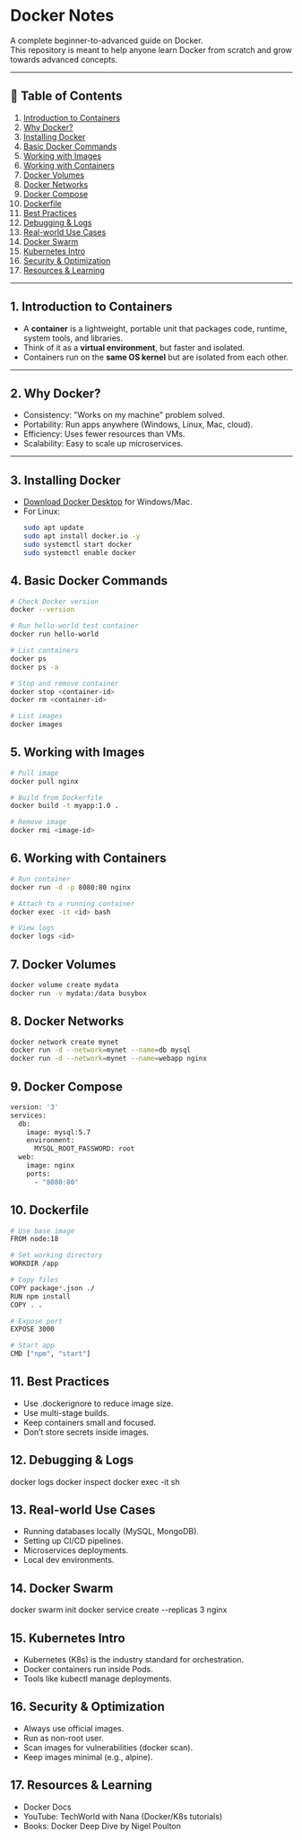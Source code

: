 # Docker Notes

A complete beginner-to-advanced guide on Docker.  
This repository is meant to help anyone learn Docker from scratch and grow towards advanced concepts.

---

## 📖 Table of Contents
1. [Introduction to Containers](#introduction-to-containers)
2. [Why Docker?](#why-docker)
3. [Installing Docker](#installing-docker)
4. [Basic Docker Commands](#basic-docker-commands)
5. [Working with Images](#working-with-images)
6. [Working with Containers](#working-with-containers)
7. [Docker Volumes](#docker-volumes)
8. [Docker Networks](#docker-networks)
9. [Docker Compose](#docker-compose)
10. [Dockerfile](#dockerfile)
11. [Best Practices](#best-practices)
12. [Debugging & Logs](#debugging--logs)
13. [Real-world Use Cases](#real-world-use-cases)
14. [Docker Swarm](#docker-swarm)
15. [Kubernetes Intro](#kubernetes-intro)
16. [Security & Optimization](#security--optimization)
17. [Resources & Learning](#resources--learning)

---

## 1. Introduction to Containers
- A **container** is a lightweight, portable unit that packages code, runtime, system tools, and libraries.  
- Think of it as a **virtual environment**, but faster and isolated.  
- Containers run on the **same OS kernel** but are isolated from each other.

---

## 2. Why Docker?
- Consistency: "Works on my machine" problem solved.  
- Portability: Run apps anywhere (Windows, Linux, Mac, cloud).  
- Efficiency: Uses fewer resources than VMs.  
- Scalability: Easy to scale up microservices.

---

## 3. Installing Docker
- [Download Docker Desktop](https://www.docker.com/products/docker-desktop) for Windows/Mac.  
- For Linux:
  ```bash
  sudo apt update
  sudo apt install docker.io -y
  sudo systemctl start docker
  sudo systemctl enable docker

## 4. Basic Docker Commands

```bash
# Check Docker version
docker --version

# Run hello-world test container
docker run hello-world

# List containers
docker ps
docker ps -a

# Stop and remove container
docker stop <container-id>
docker rm <container-id>

# List images
docker images
```

## 5. Working with Images
```bash
# Pull image
docker pull nginx

# Build from Dockerfile
docker build -t myapp:1.0 .

# Remove image
docker rmi <image-id>
```

## 6. Working with Containers
```bash
# Run container
docker run -d -p 8080:80 nginx

# Attach to a running container
docker exec -it <id> bash

# View logs
docker logs <id>
```

## 7. Docker Volumes
```bash
docker volume create mydata
docker run -v mydata:/data busybox
```

## 8. Docker Networks
```bash
docker network create mynet
docker run -d --network=mynet --name=db mysql
docker run -d --network=mynet --name=webapp nginx
```

## 9. Docker Compose
```bash
version: '3'
services:
  db:
    image: mysql:5.7
    environment:
      MYSQL_ROOT_PASSWORD: root
  web:
    image: nginx
    ports:
      - "8080:80"
```

## 10. Dockerfile
```bash
# Use base image
FROM node:18

# Set working directory
WORKDIR /app

# Copy files
COPY package*.json ./
RUN npm install
COPY . .

# Expose port
EXPOSE 3000

# Start app
CMD ["npm", "start"]
```

## 11. Best Practices
- Use .dockerignore to reduce image size.
- Use multi-stage builds.
- Keep containers small and focused.
- Don’t store secrets inside images.

## 12. Debugging & Logs
docker logs <container>
docker inspect <container>
docker exec -it <container> sh

## 13. Real-world Use Cases
- Running databases locally (MySQL, MongoDB).
- Setting up CI/CD pipelines.
- Microservices deployments.
- Local dev environments.

## 14. Docker Swarm
docker swarm init
docker service create --replicas 3 nginx

## 15. Kubernetes Intro
- Kubernetes (K8s) is the industry standard for orchestration.
- Docker containers run inside Pods.
- Tools like kubectl manage deployments.

## 16. Security & Optimization
- Always use official images.
- Run as non-root user.
- Scan images for vulnerabilities (docker scan).
- Keep images minimal (e.g., alpine).

## 17. Resources & Learning
- Docker Docs
- YouTube: TechWorld with Nana (Docker/K8s tutorials)
- Books: Docker Deep Dive by Nigel Poulton
